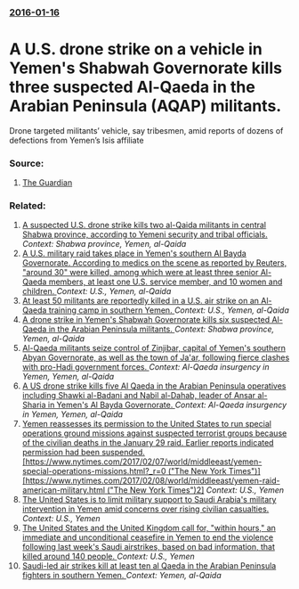 ### [2016-01-16](/news/2016/01/16/index.md)

# A U.S. drone strike on a vehicle in Yemen's Shabwah Governorate kills three suspected Al-Qaeda in the Arabian Peninsula (AQAP) militants. 

Drone targeted militants’ vehicle, say tribesmen, amid reports of dozens of defections from Yemen’s Isis affiliate


### Source:

1. [The Guardian](http://www.theguardian.com/world/2016/jan/16/us-drone-strike-yemen-al-qaida-isis)

### Related:

1. [A suspected U.S. drone strike kills two al-Qaida militants in central Shabwa province, according to Yemeni security and tribal officials. ](/news/2017/01/30/a-suspected-u-s-drone-strike-kills-two-al-qaida-militants-in-central-shabwa-province-according-to-yemeni-security-and-tribal-officials.md) _Context: Shabwa province, Yemen, al-Qaida_
2. [A U.S. military raid takes place in Yemen's southern Al Bayda Governorate. According to medics on the scene as reported by Reuters, "around 30" were killed, among which were at least three senior Al-Qaeda members, at least one U.S. service member, and 10 women and children. ](/news/2017/01/29/a-u-s-military-raid-takes-place-in-yemen-s-southern-al-bayda-governorate-according-to-medics-on-the-scene-as-reported-by-reuters-around.md) _Context: U.S., Yemen, al-Qaida_
3. [At least 50 militants are reportedly killed in a U.S. air strike on an Al-Qaeda training camp in southern Yemen. ](/news/2016/03/23/at-least-50-militants-are-reportedly-killed-in-a-u-s-air-strike-on-an-al-qaeda-training-camp-in-southern-yemen.md) _Context: U.S., Yemen, al-Qaida_
4. [A drone strike in Yemen's Shabwah Governorate kills six suspected Al-Qaeda in the Arabian Peninsula militants. ](/news/2016/02/4/a-drone-strike-in-yemen-s-shabwah-governorate-kills-six-suspected-al-qaeda-in-the-arabian-peninsula-militants.md) _Context: Shabwa province, Yemen, al-Qaida_
5. [Al-Qaeda militants seize control of Zinjibar, capital of Yemen's southern Abyan Governorate, as well as the town of Ja'ar, following fierce clashes with pro-Hadi government forces. ](/news/2015/12/2/al-qaeda-militants-seize-control-of-zinjibar-capital-of-yemen-s-southern-abyan-governorate-as-well-as-the-town-of-jae-ar-following-fierc.md) _Context: Al-Qaeda insurgency in Yemen, Yemen, al-Qaida_
6. [A US drone strike kills five Al Qaeda in the Arabian Peninsula operatives including Shawki al-Badani and Nabil al-Dahab, leader of Ansar al-Sharia in Yemen's Al Bayda Governorate. ](/news/2014/11/5/a-us-drone-strike-kills-five-al-qaeda-in-the-arabian-peninsula-operatives-including-shawki-al-badani-and-nabil-al-dahab-leader-of-ansar-al.md) _Context: Al-Qaeda insurgency in Yemen, Yemen, al-Qaida_
7. [Yemen reassesses its permission to the United States to run special operations ground missions against suspected terrorist groups because of the civilian deaths in the January 29 raid. Earlier reports indicated permission had been suspended. [https://www.nytimes.com/2017/02/07/world/middleeast/yemen-special-operations-missions.html?_r=0 ("The New York Times")] [https://www.nytimes.com/2017/02/08/world/middleeast/yemen-raid-american-military.html ("The New York Times")2]](/news/2017/02/8/yemen-reassesses-its-permission-to-the-united-states-to-run-special-operations-ground-missions-against-suspected-terrorist-groups-because-of.md) _Context: U.S., Yemen_
8. [The United States is to limit military support to Saudi Arabia's military intervention in Yemen amid concerns over rising civilian casualties. ](/news/2016/12/13/the-united-states-is-to-limit-military-support-to-saudi-arabia-s-military-intervention-in-yemen-amid-concerns-over-rising-civilian-casualtie.md) _Context: U.S., Yemen_
9. [The United States and the United Kingdom call for, "within hours," an immediate and unconditional ceasefire in Yemen to end the violence following last week's Saudi airstrikes, based on bad information, that killed around 140 people. ](/news/2016/10/16/the-united-states-and-the-united-kingdom-call-for-within-hours-an-immediate-and-unconditional-ceasefire-in-yemen-to-end-the-violence-fol.md) _Context: U.S., Yemen_
10. [Saudi-led air strikes kill at least ten al Qaeda in the Arabian Peninsula fighters in southern Yemen. ](/news/2016/04/24/saudi-led-air-strikes-kill-at-least-ten-al-qaeda-in-the-arabian-peninsula-fighters-in-southern-yemen.md) _Context: Yemen, al-Qaida_
